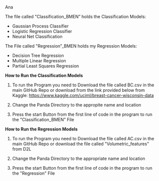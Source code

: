 Ana

The file called "Classification_BMEN” holds the Classification Models:

- Gaussian Process Classifier
- Logistic Regression Classifier
- Neural Net Classification

The File called "Regression”_BMEN holds my Regression Models:
 
- Decision Tree Regression
- Multiple Linear Regression
- Partial Least Squares Regression


**How to Run the Classification Models**
1. To run the Program you need to Download the file called BC.csv in the main GitHub Repo or download from the link provided below from Kaggle:
https://www.kaggle.com/uciml/breast-cancer-wisconsin-data

2. Change the Panda Directory to the appropite name and location
3. Press the start Button from the first line of code in the program to run the "Classification_BMEN" File


**How to Run the Regression Models**
1. To run the Program you need to Download the file called AC.csv in the main GitHub Repo or download the file called "Volumetric_features" from D2L

2. Change the Panda Directory to the appropriate name and location

3. Press the start Button from the first line of code in the program to run the "Regression" File
